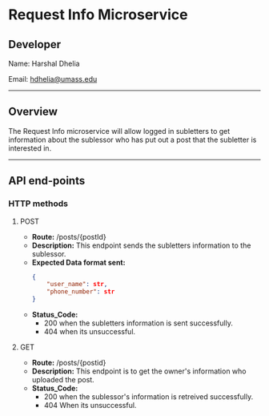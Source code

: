 # Request Info Microservice

## Developer

Name: Harshal Dhelia

Email: hdhelia@umass.edu

---
## Overview 
The Request Info microservice will allow logged in subletters to get information about the sublessor who has put out a post that the subletter is interested in. 

---

## API end-points 


### HTTP methods

1. POST
    * **Route:** /posts/{postId}
    * **Description:** This endpoint sends the subletters information to the sublessor.
    * **Expected Data format sent:**
        ```json
        {
            "user_name": str, 
            "phone_number": str
        }
        ```
    * **Status_Code:** 
        * 200 when the subletters information is sent successfully. 
        * 404 when its unsuccessful. 


      
2. GET
    * **Route:** /posts/{postid}
    * **Description:** This endpoint is to get the owner's information who uploaded the post. 
    * **Status_Code:** 
        * 200 when the sublessor's information is retreived successfully.
        * 404 When its unsuccessful.


